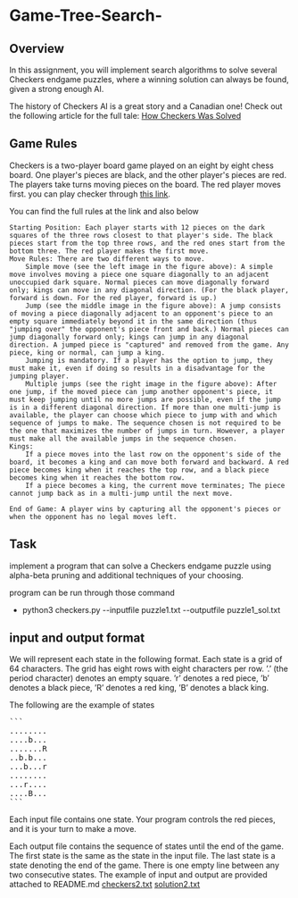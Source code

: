 # Game-Tree-Search-

## Overview

In this assignment, you will implement search algorithms to solve several Checkers endgame puzzles, where a winning solution can always be found, given a strong enough AI.

The history of Checkers AI is a great story and a Canadian one! Check out the following article for the full tale: [How Checkers Was Solved](https://www.theatlantic.com/technology/archive/2017/07/marion-tinsley-checkers/534111/)

## Game Rules

Checkers is a two-player board game played on an eight by eight chess board. One player's pieces are black, and the other player's pieces are red. The players take turns moving pieces on the board. The red player moves first.
you can play checker through [this link](https://www.mathsisfun.com/games/checkers-2.html).

You can find the full rules at the link and also below

    Starting Position: Each player starts with 12 pieces on the dark squares of the three rows closest to that player's side. The black pieces start from the top three rows, and the red ones start from the bottom three. The red player makes the first move.
    Move Rules: There are two different ways to move.
        Simple move (see the left image in the figure above): A simple move involves moving a piece one square diagonally to an adjacent unoccupied dark square. Normal pieces can move diagonally forward only; kings can move in any diagonal direction. (For the black player, forward is down. For the red player, forward is up.)
        Jump (see the middle image in the figure above): A jump consists of moving a piece diagonally adjacent to an opponent's piece to an empty square immediately beyond it in the same direction (thus "jumping over" the opponent's piece front and back.) Normal pieces can jump diagonally forward only; kings can jump in any diagonal direction. A jumped piece is "captured" and removed from the game. Any piece, king or normal, can jump a king.
        Jumping is mandatory. If a player has the option to jump, they must make it, even if doing so results in a disadvantage for the jumping player. 
        Multiple jumps (see the right image in the figure above): After one jump, if the moved piece can jump another opponent's piece, it must keep jumping until no more jumps are possible, even if the jump is in a different diagonal direction. If more than one multi-jump is available, the player can choose which piece to jump with and which sequence of jumps to make. The sequence chosen is not required to be the one that maximizes the number of jumps in turn. However, a player must make all the available jumps in the sequence chosen.
    Kings:
        If a piece moves into the last row on the opponent's side of the board, it becomes a king and can move both forward and backward. A red piece becomes king when it reaches the top row, and a black piece becomes king when it reaches the bottom row. 
        If a piece becomes a king, the current move terminates; The piece cannot jump back as in a multi-jump until the next move.

    End of Game: A player wins by capturing all the opponent's pieces or when the opponent has no legal moves left.
    
## Task
implement a program that can solve a Checkers endgame puzzle using alpha-beta pruning and additional techniques of your choosing. 

program can be run through those command
   - python3 checkers.py --inputfile puzzle1.txt --outputfile puzzle1_sol.txt

## input and output format 
We will represent each state in the following format.
    Each state is a grid of 64 characters. The grid has eight rows with eight characters per row.
    ’.’ (the period character) denotes an empty square.
    ’r’ denotes a red piece,
    ’b’ denotes a black piece,
    ’R’ denotes a red king,
    ’B’ denotes a black king.

The following are the example of states
<pre>
```
........
....b...
.......R
..b.b...
...b...r
........
...r....
....B...
```
</pre>
Each input file contains one state. Your program controls the red pieces, and it is your turn to make a move.

Each output file contains the sequence of states until the end of the game. The first state is the same as the state in the input file. The last state is a state denoting the end of the game. There is one empty line between any two consecutive states.
The example of input and output are provided attached to README.md
[checkers2.txt](https://github.com/dkhhandsome/Game-Tree-Search-/files/11304819/checkers2.txt)
[solution2.txt](https://github.com/dkhhandsome/Game-Tree-Search-/files/11304820/solution2.txt)


